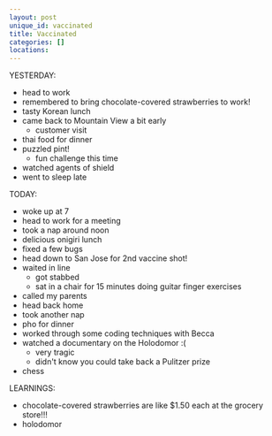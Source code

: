 ```yaml
---
layout: post
unique_id: vaccinated
title: Vaccinated
categories: []
locations: 
---
```


YESTERDAY:
* head to work
* remembered to bring chocolate-covered strawberries to work!
* tasty Korean lunch
* came back to Mountain View a bit early
  * customer visit
* thai food for dinner
* puzzled pint!
  * fun challenge this time
* watched agents of shield
* went to sleep late

TODAY:
* woke up at 7
* head to work for a meeting
* took a nap around noon
* delicious onigiri lunch
* fixed a few bugs
* head down to San Jose for 2nd vaccine shot!
* waited in line
  * got stabbed
  * sat in a chair for 15 minutes doing guitar finger exercises
* called my parents
* head back home
* took another nap
* pho for dinner
* worked through some coding techniques with Becca
* watched a documentary on the Holodomor :(
  * very tragic
  * didn't know you could take back a Pulitzer prize
* chess

LEARNINGS:
* chocolate-covered strawberries are like $1.50 each at the grocery store!!!
* holodomor
